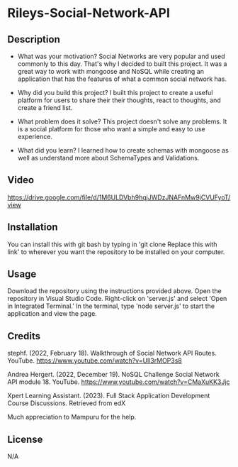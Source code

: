 # Rileys-Social-Network-API

## Description
- What was your motivation? Social Networks are very popular and used commonly to this day. That's why I decided to built this project. It was a great way to work with mongoose and NoSQL while creating an application that has the features of what a common social network has.

- Why did you build this project? I built this project to create a useful platform for users to share their their thoughts, react to thoughts, and create a friend list.

- What problem does it solve? This project doesn't solve any problems. It is a social platform for those who want a simple and easy to use experience. 

- What did you learn? I learned how to create schemas with mongoose as well as understand more about SchemaTypes and Validations.

## Video
https://drive.google.com/file/d/1M6ULDVbh9hqjJWDzJNAFnMw9jCVUFyoT/view

## Installation
You can install this with git bash by typing in 'git clone Replace this with link' to wherever you want the repository to be installed on your computer.

## Usage
Download the repository using the instructions provided above. Open the repository in Visual Studio Code. Right-click on 'server.js' and select 'Open in Integrated Terminal.' In the terminal, type 'node server.js' to start the application and view the page.

## Credits

stephf. (2022, February 18). Walkthrough of Social Network API Routes. YouTube. https://www.youtube.com/watch?v=Ull3rMOP3s8 

Andrea Hergert. (2022, December 19). NoSQL Challenge Social Network API module 18. YouTube. https://www.youtube.com/watch?v=CMaXuKK3Jjc 

Xpert Learning Assistant. (2023). Full Stack Application Development Course Discussions. Retrieved from edX

Much appreciation to Mampuru for the help.


## License
N/A
